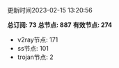 更新时间2023-02-15 13:20:56

**总订阅: 73**
**总节点: 887**
**有效节点: 274**
- v2ray节点: 171
- ss节点: 101
- trojan节点: 2
